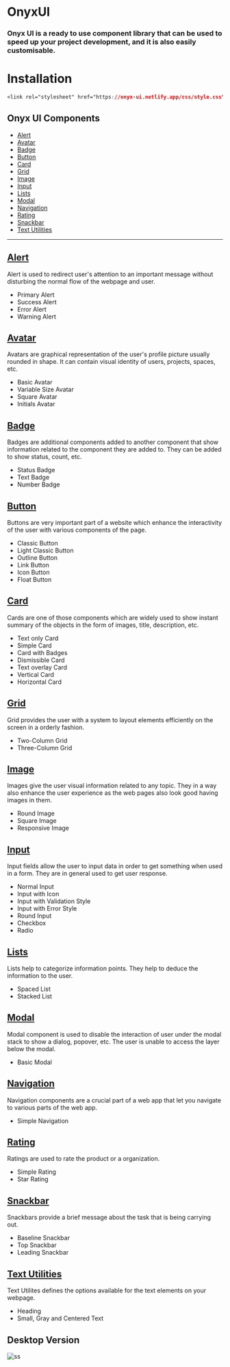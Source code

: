 # OnyxUI

### Onyx UI is a ready to use component library that can be used to speed up your project development, and it is also easily customisable.

# Installation

```css
<link rel="stylesheet" href="https://onyx-ui.netlify.app/css/style.css">
```

## Onyx UI Components

- [Alert](#alert)
- [Avatar](#avatar)
- [Badge](#badge)
- [Button](#button)
- [Card](#card)
- [Grid](#grid)
- [Image](#image)
- [Input](#input)
- [Lists](#list)
- [Modal](#modal)
- [Navigation](#navigation)
- [Rating](#rating)
- [Snackbar](#snackbar)
- [Text Utilities](#textUtilities)

---

## [Alert](https://onyx-ui.netlify.app/components/alert/alert)

Alert is used to redirect user's attention to an important message without disturbing the normal flow of the webpage and user.

- Primary Alert
- Success Alert
- Error Alert
- Warning Alert

## [Avatar](https://onyx-ui.netlify.app/components/avatar/avatar)

Avatars are graphical representation of the user's profile picture usually rounded in shape. It can contain visual identity of users, projects, spaces, etc.

- Basic Avatar
- Variable Size Avatar
- Square Avatar
- Initials Avatar

## [Badge](https://onyx-ui.netlify.app/components/badge/badge)

Badges are additional components added to another component that show information related to the component they are added to. They can be added to show status, count, etc.

- Status Badge
- Text Badge
- Number Badge

## [Button](https://onyx-ui.netlify.app/components/button/button)

Buttons are very important part of a website which enhance the interactivity of the user with various components of the page.

- Classic Button
- Light Classic Button
- Outline Button
- Link Button
- Icon Button
- Float Button

## [Card](https://onyx-ui.netlify.app/components/card/card)

Cards are one of those components which are widely used to show instant summary of the objects in the form of images, title, description, etc.

- Text only Card
- Simple Card
- Card with Badges
- Dismissible Card
- Text overlay Card
- Vertical Card
- Horizontal Card

## [Grid](https://onyx-ui.netlify.app/components/grid/grid)

Grid provides the user with a system to layout elements efficiently on the screen in a orderly fashion.

- Two-Column Grid
- Three-Column Grid

## [Image](https://onyx-ui.netlify.app/components/image/image)

Images give the user visual information related to any topic. They in a way also enhance the user experience as the web pages also look good having images in them.

- Round Image
- Square Image
- Responsive Image

## [Input](https://onyx-ui.netlify.app/components/input/input)

Input fields allow the user to input data in order to get something when used in a form. They are in general used to get user response.

- Normal Input
- Input with Icon
- Input with Validation Style
- Input with Error Style
- Round Input
- Checkbox
- Radio

## [Lists](https://onyx-ui.netlify.app/components/lists/list)

Lists help to categorize information points. They help to deduce the information to the user.

- Spaced List
- Stacked List

## [Modal](https://onyx-ui.netlify.app/components/modal/modal)

Modal component is used to disable the interaction of user under the modal stack to show a dialog, popover, etc. The user is unable to access the layer below the modal.

- Basic Modal

## [Navigation](https://onyx-ui.netlify.app/components/navigation/navigation)

Navigation components are a crucial part of a web app that let you navigate to various parts of the web app.

- Simple Navigation

## [Rating](https://onyx-ui.netlify.app/components/rating/rating)

Ratings are used to rate the product or a organization.

- Simple Rating
- Star Rating

## [Snackbar](https://onyx-ui.netlify.app/components/snackbar/snackbar)

Snackbars provide a brief message about the task that is being carrying out.

- Baseline Snackbar
- Top Snackbar
- Leading Snackbar

## [Text Utilities](https://onyx-ui.netlify.app/components/text%20utilities/textutilities)

Text Utilites defines the options available for the text elements on your webpage.

- Heading
- Small, Gray and Centered Text

## Desktop Version

![ss](https://user-images.githubusercontent.com/35110542/154845728-94dbc03e-f292-44e9-893e-77b2182d22a0.PNG)
